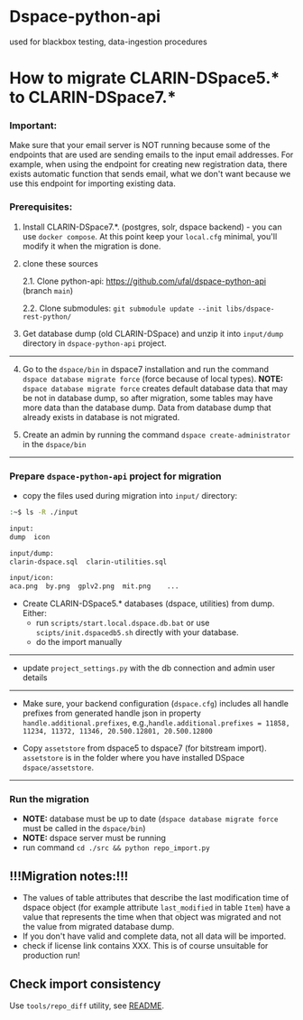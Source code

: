# Dspace-python-api
used for blackbox testing, data-ingestion procedures

# How to migrate CLARIN-DSpace5.* to CLARIN-DSpace7.*

### Important:
Make sure that your email server is NOT running because some of the endpoints that are used
are sending emails to the input email addresses. 
For example, when using the endpoint for creating new registration data, 
there exists automatic function that sends email, what we don't want
because we use this endpoint for importing existing data.

### Prerequisites:
1. Install CLARIN-DSpace7.*. (postgres, solr, dspace backend) - you can use `docker compose`. At this point keep your `local.cfg` minimal, you'll modify it when the migration is done.

2. clone these sources

    2.1. Clone python-api: https://github.com/ufal/dspace-python-api (branch `main`)

    2.2. Clone submodules:
`git submodule update --init libs/dspace-rest-python/`

3. Get database dump (old CLARIN-DSpace) and unzip it into `input/dump` directory in `dspace-python-api` project.


***
4. Go to the `dspace/bin` in dspace7 installation and run the command `dspace database migrate force` (force because of local types).
**NOTE:** `dspace database migrate force` creates default database data that may be not in database dump, so after migration, some tables may have more data than the database dump. Data from database dump that already exists in database is not migrated.

5. Create an admin by running the command `dspace create-administrator` in the `dspace/bin`

***
### Prepare `dspace-python-api` project for migration

- copy the files used during migration into `input/` directory:

```sh
:~$ ls -R ./input

input:
dump  icon

input/dump:
clarin-dspace.sql  clarin-utilities.sql

input/icon:
aca.png  by.png  gplv2.png  mit.png    ...
```
- Create CLARIN-DSpace5.* databases (dspace, utilities) from dump. Either:
  - run `scripts/start.local.dspace.db.bat` or use `scipts/init.dspacedb5.sh` directly with your database. 
  - do the import manually

***
- update `project_settings.py` with the db connection and admin user details

***
- Make sure, your backend configuration (`dspace.cfg`) includes all handle prefixes from generated handle json in property `handle.additional.prefixes`, 
e.g.,`handle.additional.prefixes = 11858, 11234, 11372, 11346, 20.500.12801, 20.500.12800`

- Copy `assetstore` from dspace5 to dspace7 (for bitstream import). `assetstore` is in the folder where you have installed DSpace `dspace/assetstore`.

***
### Run the migration
- **NOTE:** database must be up to date (`dspace database migrate force` must be called in the `dspace/bin`)
- **NOTE:** dspace server must be running
- run command `cd ./src && python repo_import.py`

## !!!Migration notes:!!!
- The values of table attributes that describe the last modification time of dspace object (for example attribute `last_modified` in table `Item`) have a value that represents the time when that object was migrated and not the value from migrated database dump.
- If you don't have valid and complete data, not all data will be imported.
- check if license link contains XXX. This is of course unsuitable for production run!

## Check import consistency

Use `tools/repo_diff` utility, see [README](tools/repo_diff/README.md).
